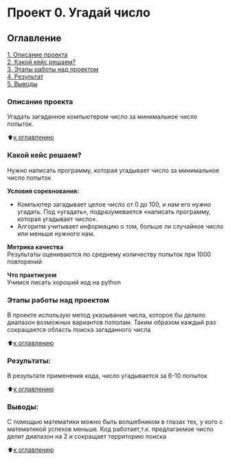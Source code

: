 # Проект 0. Угадай число

## Оглавление  
[1. Описание проекта](.README.md#Описание-проекта)  
[2. Какой кейс решаем?](.README.md#Какой-кейс-решаем)   
[3. Этапы работы над проектом](.README.md#Этапы-работы-над-проектом)  
[4. Результат](.README.md#Результат)    
[5. Выводы](.README.md#Выводы) 

### Описание проекта    
Угадать загаданное компьютером число за минимальное число попыток.

:arrow_up:[к оглавлению](_)


### Какой кейс решаем?    
Нужно написать программу, которая угадывает число за минимальное число попыток

**Условия соревнования:**  
- Компьютер загадывает целое число от 0 до 100, и нам его нужно угадать. Под «угадать», подразумевается «написать программу, которая угадывает число».
- Алгоритм учитывает информацию о том, больше ли случайное число или меньше нужного нам.

**Метрика качества**     
Результаты оцениваются по среднему количеству попыток при 1000 повторений

**Что практикуем**     
Учимся писать хороший код на python

### Этапы работы над проектом  
В проекте использую метод указывания числа, которое бы делило диапазон возможных вариантов пополам. Таким образом каждый раз сокращается область поиска загаданного числа

:arrow_up:[к оглавлению](.README.md#Оглавление)


### Результаты:  
В результате применения кода, число угадывается за 6-10 попыток

:arrow_up:[к оглавлению](.README.md#Оглавление)


### Выводы:  
С помощью математики можно быть волшебником в глазах тех, у кого с математикой успехов меньше.
Код работает,т.к. предлагаемое число делит диапазон на 2 и сокращает территорию поиска

:arrow_up:[к оглавлению](.README.md#Оглавление)